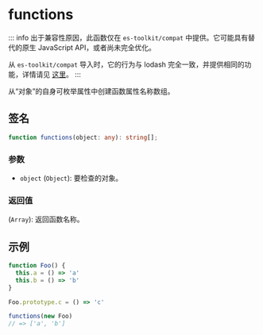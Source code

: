 # functions

::: info
出于兼容性原因，此函数仅在 `es-toolkit/compat` 中提供。它可能具有替代的原生 JavaScript API，或者尚未完全优化。

从 `es-toolkit/compat` 导入时，它的行为与 lodash 完全一致，并提供相同的功能，详情请见 [这里](../../../compatibility.md)。
:::

从“对象”的自身可枚举属性中创建函数属性名称数组。

## 签名

```typescript
function functions(object: any): string[];
```

### 参数

- `object` (`Object`): 要检查的对象。

### 返回值

(`Array`): 返回函数名称。

## 示例

```typescript
function Foo() {
  this.a = () => 'a'
  this.b = () => 'b'
}

Foo.prototype.c = () => 'c'

functions(new Foo)
// => ['a', 'b']
```